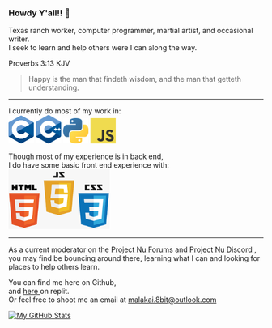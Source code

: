 ### Howdy Y'all!! 👋

Texas ranch worker, computer programmer, martial artist, and occasional writer. 
<br>
I seek to learn and help others were I can along the way.

Proverbs 3:13 KJV
> Happy is the man that findeth wisdom, and the man that getteth understanding.

---
I currently do most of my work in:<br>
<img alt="C" src="./C_logo.svg" width="50" />
<img alt="C++" src="./Cpp_logo.png" width="50" />
<img alt="Python" src="./Python_logo.png" width="50" />
<img alt="Javascript" src="./Js.png" width="50" />

Though most of my experience is in back end,<br>
I do have some basic front end experience with:<br>
<img alt="HTML/CSS/JS" src="./Frontend.png" width="200"/>

---

As a current moderator on the <a href="https://projectnu.org" target="_blank">Project Nu Forums</a> and <a href="https://discord.com/invite/pQH6Qd4zKm" target="_blank"> Project Nu Discord </a>, you may find be bouncing around there, learning what I can and looking for places to help others learn.

You can find me here on Github,<br>
and <a href="https://replit.com/@ShaylinTRK" target="_blank"> here </a> on replit.<br>
Or feel free to shoot me an email at malakai.8bit@outlook.com

 [![My GitHub Stats](https://github-readme-stats.vercel.app/api/?username=shaylin-8bit&count_private=true&theme=tokyonight&showicons=true)]()
